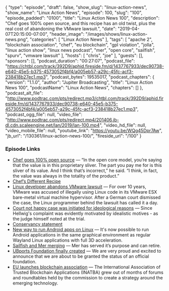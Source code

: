 {
  "type": "episode",
  "draft": false,
  "show_slug": "linux-action-news",
  "show_name": "Linux Action News",
  "episode": 100,
  "slug": "100",
  "episode_padded": "0100",
  "title": "Linux Action News 100",
  "description": "Chef goes 100% open source, and this recipe has an old twist, plus the real cost of abandoning the VMware lawsuit.",
  "date": "2019-04-07T20:15:00-07:00",
  "header_image": "/images/shows/linux-action-news.png",
  "categories": [
    "Linux Action News"
  ],
  "tags": [
    "apache 2",
    "blockchain association",
    "chef",
    "eu blockchain",
    "gpl violation",
    "jolla",
    "linux action show",
    "linux news podcast",
    "mer",
    "open core",
    "sailfish",
    "spurv",
    "vmware lawsuit"
  ],
  "hosts": [
    "chris",
    "joe"
  ],
  "guests": [],
  "sponsors": [],
  "podcast_duration": "00:27:07",
  "podcast_file": "https://chtbl.com/track/392D9/aphid.fireside.fm/d/1437767933/dec90738-e640-45e5-b375-4573052f4bf4/a005eb57-a29c-45fc-acf3-238418b27ec1.mp3",
  "podcast_bytes": 19535017,
  "podcast_chapters": {
    "version": "1.1.0",
    "author": "Jupiter Broadcasting",
    "title": "Linux Action News 100",
    "podcastName": "Linux Action News",
    "chapters": []
  },
  "podcast_alt_file": "http://www.podtrac.com/pts/redirect.mp3/chtbl.com/track/392D9/aphid.fireside.fm/d/1437767933/dec90738-e640-45e5-b375-4573052f4bf4/a005eb57-a29c-45fc-acf3-238418b27ec1.mp3",
  "podcast_ogg_file": null,
  "video_file": "http://www.podtrac.com/pts/redirect.mp4/201406.jb-dl.cdn.scaleengine.net/lan/2019/lan-100.mp4",
  "video_hd_file": null,
  "video_mobile_file": null,
  "youtube_link": "https://youtu.be/WQg45Dpr7Aw",
  "jb_url": "/130361/linux-action-news-100/",
  "fireside_url": "/100"
}


### Episode Links

  * [Chef goes 100% open source](https://techcrunch.com/2019/04/02/chef-goes-100-open-source/ "Chef goes 100% open source") — “In the open core model, you’re saying that the value is in this proprietary sliver. The part you pay me for is this sliver of its value. And I think that’s incorrect,” he said. “I think, in fact, the value was always in the totality of the product.”
  * [Chef’s Different Recipe](https://redmonk.com/sogrady/2019/04/02/chefs-different-recipe/ "Chef’s Different Recipe")
  * [Linux developer abandons VMware lawsuit](https://www.zdnet.com/article/linux-developer-abandons-vmware-lawsuit/ "Linux developer abandons VMware lawsuit") — For over 10 years, VMware was accused of illegally using Linux code in its VMware ESX bare-metal virtual machine hypervisor. After a German court dismissed the case, the Linux programmer behind the lawsuit has called it a day.
  * [Court not happy case was initiated for ideological reasons](https://www.heise.de/newsticker/meldung/Linux-Entwickler-gegen-VMware-OLG-Hamburg-lehnt-Klage-ab-4324066.html "Court not happy case was initiated for ideological reasons") — Since Hellwig's complaint was evidently motivated by idealistic motives - as the judge himself noted at the trial.
  * [Conservancy statement](https://sfconservancy.org/news/2019/apr/02/vmware-no-appeal/ "Conservancy statement")
  * [New way to run Android apps on Linux](https://www.collabora.com/news-and-blog/blog/2019/04/01/running-android-next-to-wayland/ "New way to run Android apps on Linux") — It's now possible to run Android applications in the same graphical environment as regular Wayland Linux applications with full 3D acceleration. 
  * [Sailfish and Mer merging](https://blog.jolla.com/message-in-a-bottle/ "Sailfish and Mer merging") — Mer has served it’s purpose and can retire.
  * [UBports Foundation finally created](https://ubports.com/blog/ubports-blog-1/post/it-s-official-the-ubports-foundation-is-ready-for-launch-215 "UBports Foundation finally created") — We are very proud and excited to announce that we are about to be granted the status of an official foundation. 
  * [EU launches blockchain association](https://venturebeat.com/2019/04/03/eu-launches-blockchain-association-to-accelerate-distributed-ledger-technology-adoption/ "EU launches blockchain association") — The International Association of Trusted Blockchain Applications (INATBA) grew out of months of forums and roundtables held by the commission to create a strategy around the emerging technology.


